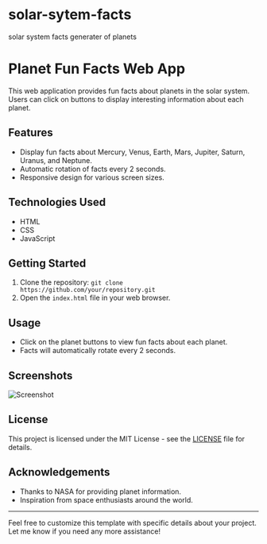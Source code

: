 # solar-sytem-facts
solar system facts generater of planets



# Planet Fun Facts Web App

This web application provides fun facts about planets in the solar system. Users can click on buttons to display interesting information about each planet.

## Features

- Display fun facts about Mercury, Venus, Earth, Mars, Jupiter, Saturn, Uranus, and Neptune.
- Automatic rotation of facts every 2 seconds.
- Responsive design for various screen sizes.

## Technologies Used

- HTML
- CSS
- JavaScript

## Getting Started

1. Clone the repository: `git clone https://github.com/your/repository.git`
2. Open the `index.html` file in your web browser.

## Usage

- Click on the planet buttons to view fun facts about each planet.
- Facts will automatically rotate every 2 seconds.

## Screenshots

![Screenshot](/path/to/screenshot.png)

## License

This project is licensed under the MIT License - see the [LICENSE](/path/to/LICENSE) file for details.

## Acknowledgements

- Thanks to NASA for providing planet information.
- Inspiration from space enthusiasts around the world.

---

Feel free to customize this template with specific details about your project. Let me know if you need any more assistance!
